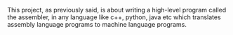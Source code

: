 This project, as previously said, is about writing a high-level program called the assembler, in any language like c++, python, java etc which translates assembly language programs to machine language programs.
